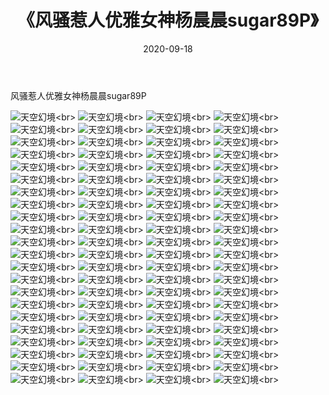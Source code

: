 ﻿---
layout: post
title: 《风骚惹人优雅女神杨晨晨sugar89P》
date: 2020-09-18
img: http://photo.orgx.cf/性感/2020/风骚惹人优雅女神杨晨晨sugar89P/000.jpg
tags: [美女,性感,泳衣]
---

风骚惹人优雅女神杨晨晨sugar89P



![天空幻境](http://photo.orgx.cf/性感/2020/风骚惹人优雅女神杨晨晨sugar89P/001.jpg''天空幻境'')<br>
![天空幻境](http://photo.orgx.cf/性感/2020/风骚惹人优雅女神杨晨晨sugar89P/002.jpg''天空幻境'')<br>
![天空幻境](http://photo.orgx.cf/性感/2020/风骚惹人优雅女神杨晨晨sugar89P/003.jpg''天空幻境'')<br>
![天空幻境](http://photo.orgx.cf/性感/2020/风骚惹人优雅女神杨晨晨sugar89P/004.jpg''天空幻境'')<br>
![天空幻境](http://photo.orgx.cf/性感/2020/风骚惹人优雅女神杨晨晨sugar89P/005.jpg''天空幻境'')<br>
![天空幻境](http://photo.orgx.cf/性感/2020/风骚惹人优雅女神杨晨晨sugar89P/006.jpg''天空幻境'')<br>
![天空幻境](http://photo.orgx.cf/性感/2020/风骚惹人优雅女神杨晨晨sugar89P/007.jpg''天空幻境'')<br>
![天空幻境](http://photo.orgx.cf/性感/2020/风骚惹人优雅女神杨晨晨sugar89P/008.jpg''天空幻境'')<br>
![天空幻境](http://photo.orgx.cf/性感/2020/风骚惹人优雅女神杨晨晨sugar89P/009.jpg''天空幻境'')<br>
![天空幻境](http://photo.orgx.cf/性感/2020/风骚惹人优雅女神杨晨晨sugar89P/010.jpg''天空幻境'')<br>
![天空幻境](http://photo.orgx.cf/性感/2020/风骚惹人优雅女神杨晨晨sugar89P/011.jpg''天空幻境'')<br>
![天空幻境](http://photo.orgx.cf/性感/2020/风骚惹人优雅女神杨晨晨sugar89P/012.jpg''天空幻境'')<br>
![天空幻境](http://photo.orgx.cf/性感/2020/风骚惹人优雅女神杨晨晨sugar89P/013.jpg''天空幻境'')<br>
![天空幻境](http://photo.orgx.cf/性感/2020/风骚惹人优雅女神杨晨晨sugar89P/014.jpg''天空幻境'')<br>
![天空幻境](http://photo.orgx.cf/性感/2020/风骚惹人优雅女神杨晨晨sugar89P/015.jpg''天空幻境'')<br>
![天空幻境](http://photo.orgx.cf/性感/2020/风骚惹人优雅女神杨晨晨sugar89P/016.jpg''天空幻境'')<br>
![天空幻境](http://photo.orgx.cf/性感/2020/风骚惹人优雅女神杨晨晨sugar89P/017.jpg''天空幻境'')<br>
![天空幻境](http://photo.orgx.cf/性感/2020/风骚惹人优雅女神杨晨晨sugar89P/018.jpg''天空幻境'')<br>
![天空幻境](http://photo.orgx.cf/性感/2020/风骚惹人优雅女神杨晨晨sugar89P/019.jpg''天空幻境'')<br>
![天空幻境](http://photo.orgx.cf/性感/2020/风骚惹人优雅女神杨晨晨sugar89P/020.jpg''天空幻境'')<br>
![天空幻境](http://photo.orgx.cf/性感/2020/风骚惹人优雅女神杨晨晨sugar89P/021.jpg''天空幻境'')<br>
![天空幻境](http://photo.orgx.cf/性感/2020/风骚惹人优雅女神杨晨晨sugar89P/022.jpg''天空幻境'')<br>
![天空幻境](http://photo.orgx.cf/性感/2020/风骚惹人优雅女神杨晨晨sugar89P/023.jpg''天空幻境'')<br>
![天空幻境](http://photo.orgx.cf/性感/2020/风骚惹人优雅女神杨晨晨sugar89P/024.jpg''天空幻境'')<br>
![天空幻境](http://photo.orgx.cf/性感/2020/风骚惹人优雅女神杨晨晨sugar89P/025.jpg''天空幻境'')<br>
![天空幻境](http://photo.orgx.cf/性感/2020/风骚惹人优雅女神杨晨晨sugar89P/026.jpg''天空幻境'')<br>
![天空幻境](http://photo.orgx.cf/性感/2020/风骚惹人优雅女神杨晨晨sugar89P/027.jpg''天空幻境'')<br>
![天空幻境](http://photo.orgx.cf/性感/2020/风骚惹人优雅女神杨晨晨sugar89P/028.jpg''天空幻境'')<br>
![天空幻境](http://photo.orgx.cf/性感/2020/风骚惹人优雅女神杨晨晨sugar89P/029.jpg''天空幻境'')<br>
![天空幻境](http://photo.orgx.cf/性感/2020/风骚惹人优雅女神杨晨晨sugar89P/030.jpg''天空幻境'')<br>
![天空幻境](http://photo.orgx.cf/性感/2020/风骚惹人优雅女神杨晨晨sugar89P/031.jpg''天空幻境'')<br>
![天空幻境](http://photo.orgx.cf/性感/2020/风骚惹人优雅女神杨晨晨sugar89P/032.jpg''天空幻境'')<br>
![天空幻境](http://photo.orgx.cf/性感/2020/风骚惹人优雅女神杨晨晨sugar89P/033.jpg''天空幻境'')<br>
![天空幻境](http://photo.orgx.cf/性感/2020/风骚惹人优雅女神杨晨晨sugar89P/034.jpg''天空幻境'')<br>
![天空幻境](http://photo.orgx.cf/性感/2020/风骚惹人优雅女神杨晨晨sugar89P/035.jpg''天空幻境'')<br>
![天空幻境](http://photo.orgx.cf/性感/2020/风骚惹人优雅女神杨晨晨sugar89P/036.jpg''天空幻境'')<br>
![天空幻境](http://photo.orgx.cf/性感/2020/风骚惹人优雅女神杨晨晨sugar89P/037.jpg''天空幻境'')<br>
![天空幻境](http://photo.orgx.cf/性感/2020/风骚惹人优雅女神杨晨晨sugar89P/038.jpg''天空幻境'')<br>
![天空幻境](http://photo.orgx.cf/性感/2020/风骚惹人优雅女神杨晨晨sugar89P/039.jpg''天空幻境'')<br>
![天空幻境](http://photo.orgx.cf/性感/2020/风骚惹人优雅女神杨晨晨sugar89P/040.jpg''天空幻境'')<br>
![天空幻境](http://photo.orgx.cf/性感/2020/风骚惹人优雅女神杨晨晨sugar89P/041.jpg''天空幻境'')<br>
![天空幻境](http://photo.orgx.cf/性感/2020/风骚惹人优雅女神杨晨晨sugar89P/042.jpg''天空幻境'')<br>
![天空幻境](http://photo.orgx.cf/性感/2020/风骚惹人优雅女神杨晨晨sugar89P/043.jpg''天空幻境'')<br>
![天空幻境](http://photo.orgx.cf/性感/2020/风骚惹人优雅女神杨晨晨sugar89P/044.jpg''天空幻境'')<br>
![天空幻境](http://photo.orgx.cf/性感/2020/风骚惹人优雅女神杨晨晨sugar89P/045.jpg''天空幻境'')<br>
![天空幻境](http://photo.orgx.cf/性感/2020/风骚惹人优雅女神杨晨晨sugar89P/046.jpg''天空幻境'')<br>
![天空幻境](http://photo.orgx.cf/性感/2020/风骚惹人优雅女神杨晨晨sugar89P/047.jpg''天空幻境'')<br>
![天空幻境](http://photo.orgx.cf/性感/2020/风骚惹人优雅女神杨晨晨sugar89P/048.jpg''天空幻境'')<br>
![天空幻境](http://photo.orgx.cf/性感/2020/风骚惹人优雅女神杨晨晨sugar89P/049.jpg''天空幻境'')<br>
![天空幻境](http://photo.orgx.cf/性感/2020/风骚惹人优雅女神杨晨晨sugar89P/050.jpg''天空幻境'')<br>
![天空幻境](http://photo.orgx.cf/性感/2020/风骚惹人优雅女神杨晨晨sugar89P/051.jpg''天空幻境'')<br>
![天空幻境](http://photo.orgx.cf/性感/2020/风骚惹人优雅女神杨晨晨sugar89P/052.jpg''天空幻境'')<br>
![天空幻境](http://photo.orgx.cf/性感/2020/风骚惹人优雅女神杨晨晨sugar89P/053.jpg''天空幻境'')<br>
![天空幻境](http://photo.orgx.cf/性感/2020/风骚惹人优雅女神杨晨晨sugar89P/054.jpg''天空幻境'')<br>
![天空幻境](http://photo.orgx.cf/性感/2020/风骚惹人优雅女神杨晨晨sugar89P/055.jpg''天空幻境'')<br>
![天空幻境](http://photo.orgx.cf/性感/2020/风骚惹人优雅女神杨晨晨sugar89P/056.jpg''天空幻境'')<br>
![天空幻境](http://photo.orgx.cf/性感/2020/风骚惹人优雅女神杨晨晨sugar89P/057.jpg''天空幻境'')<br>
![天空幻境](http://photo.orgx.cf/性感/2020/风骚惹人优雅女神杨晨晨sugar89P/058.jpg''天空幻境'')<br>
![天空幻境](http://photo.orgx.cf/性感/2020/风骚惹人优雅女神杨晨晨sugar89P/059.jpg''天空幻境'')<br>
![天空幻境](http://photo.orgx.cf/性感/2020/风骚惹人优雅女神杨晨晨sugar89P/060.jpg''天空幻境'')<br>
![天空幻境](http://photo.orgx.cf/性感/2020/风骚惹人优雅女神杨晨晨sugar89P/061.jpg''天空幻境'')<br>
![天空幻境](http://photo.orgx.cf/性感/2020/风骚惹人优雅女神杨晨晨sugar89P/062.jpg''天空幻境'')<br>
![天空幻境](http://photo.orgx.cf/性感/2020/风骚惹人优雅女神杨晨晨sugar89P/063.jpg''天空幻境'')<br>
![天空幻境](http://photo.orgx.cf/性感/2020/风骚惹人优雅女神杨晨晨sugar89P/064.jpg''天空幻境'')<br>
![天空幻境](http://photo.orgx.cf/性感/2020/风骚惹人优雅女神杨晨晨sugar89P/065.jpg''天空幻境'')<br>
![天空幻境](http://photo.orgx.cf/性感/2020/风骚惹人优雅女神杨晨晨sugar89P/066.jpg''天空幻境'')<br>
![天空幻境](http://photo.orgx.cf/性感/2020/风骚惹人优雅女神杨晨晨sugar89P/067.jpg''天空幻境'')<br>
![天空幻境](http://photo.orgx.cf/性感/2020/风骚惹人优雅女神杨晨晨sugar89P/068.jpg''天空幻境'')<br>
![天空幻境](http://photo.orgx.cf/性感/2020/风骚惹人优雅女神杨晨晨sugar89P/069.jpg''天空幻境'')<br>
![天空幻境](http://photo.orgx.cf/性感/2020/风骚惹人优雅女神杨晨晨sugar89P/070.jpg''天空幻境'')<br>
![天空幻境](http://photo.orgx.cf/性感/2020/风骚惹人优雅女神杨晨晨sugar89P/071.jpg''天空幻境'')<br>
![天空幻境](http://photo.orgx.cf/性感/2020/风骚惹人优雅女神杨晨晨sugar89P/072.jpg''天空幻境'')<br>
![天空幻境](http://photo.orgx.cf/性感/2020/风骚惹人优雅女神杨晨晨sugar89P/073.jpg''天空幻境'')<br>
![天空幻境](http://photo.orgx.cf/性感/2020/风骚惹人优雅女神杨晨晨sugar89P/074.jpg''天空幻境'')<br>
![天空幻境](http://photo.orgx.cf/性感/2020/风骚惹人优雅女神杨晨晨sugar89P/075.jpg''天空幻境'')<br>
![天空幻境](http://photo.orgx.cf/性感/2020/风骚惹人优雅女神杨晨晨sugar89P/076.jpg''天空幻境'')<br>
![天空幻境](http://photo.orgx.cf/性感/2020/风骚惹人优雅女神杨晨晨sugar89P/077.jpg''天空幻境'')<br>
![天空幻境](http://photo.orgx.cf/性感/2020/风骚惹人优雅女神杨晨晨sugar89P/078.jpg''天空幻境'')<br>
![天空幻境](http://photo.orgx.cf/性感/2020/风骚惹人优雅女神杨晨晨sugar89P/079.jpg''天空幻境'')<br>
![天空幻境](http://photo.orgx.cf/性感/2020/风骚惹人优雅女神杨晨晨sugar89P/080.jpg''天空幻境'')<br>
![天空幻境](http://photo.orgx.cf/性感/2020/风骚惹人优雅女神杨晨晨sugar89P/081.jpg''天空幻境'')<br>
![天空幻境](http://photo.orgx.cf/性感/2020/风骚惹人优雅女神杨晨晨sugar89P/082.jpg''天空幻境'')<br>
![天空幻境](http://photo.orgx.cf/性感/2020/风骚惹人优雅女神杨晨晨sugar89P/083.jpg''天空幻境'')<br>
![天空幻境](http://photo.orgx.cf/性感/2020/风骚惹人优雅女神杨晨晨sugar89P/084.jpg''天空幻境'')<br>
![天空幻境](http://photo.orgx.cf/性感/2020/风骚惹人优雅女神杨晨晨sugar89P/085.jpg''天空幻境'')<br>
![天空幻境](http://photo.orgx.cf/性感/2020/风骚惹人优雅女神杨晨晨sugar89P/086.jpg''天空幻境'')<br>
![天空幻境](http://photo.orgx.cf/性感/2020/风骚惹人优雅女神杨晨晨sugar89P/087.jpg''天空幻境'')<br>
![天空幻境](http://photo.orgx.cf/性感/2020/风骚惹人优雅女神杨晨晨sugar89P/088.jpg''天空幻境'')<br>